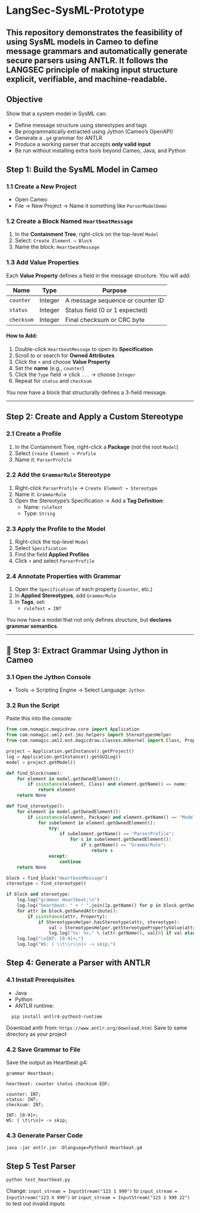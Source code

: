 # LangSec-SysML-Prototype

This repository demonstrates the feasibility of using **SysML models** in Cameo to define message grammars and automatically generate **secure parsers** using **ANTLR**. It follows the LANGSEC principle of making input structure explicit, verifiable, and machine-readable.
---

## Objective

Show that a system model in SysML can:

- Define message structure using stereotypes and tags
- Be programmatically extracted using Jython (Cameo’s OpenAPI)
- Generate a `.g4` grammar for ANTLR
- Produce a working parser that accepts **only valid input**
- Be run without installing extra tools beyond Cameo, Java, and Python


## Step 1: Build the SysML Model in Cameo

### 1.1 Create a New Project

- Open Cameo
- File → New Project → Name it something like `ParserModelDemo`

### 1.2 Create a Block Named `HeartbeatMessage`

1. In the **Containment Tree**, right-click on the top-level `Model`  
2. Select: `Create Element → Block`  
3. Name the block: `HeartbeatMessage`

### 1.3 Add Value Properties

Each **Value Property** defines a field in the message structure. You will add:

| Name      | Type    | Purpose                          |
|-----------|---------|----------------------------------|
| `counter` | Integer | A message sequence or counter ID |
| `status`  | Integer | Status field (0 or 1 expected)   |
| `checksum`| Integer | Final checksum or CRC byte       |

#### How to Add:

1. Double-click `HeartbeatMessage` to open its **Specification**
2. Scroll to or search for **Owned Attributes**
3. Click the `+` and choose **Value Property**
4. Set the **name** (e.g., `counter`)
5. Click the `Type` field → click `...` → choose `Integer`
6. Repeat for `status` and `checksum`

You now have a block that structurally defines a 3-field message.

---

## Step 2: Create and Apply a Custom Stereotype

### 2.1 Create a Profile

1. In the Containment Tree, right-click a **Package** (not the root `Model`)
2. Select `Create Element → Profile`
3. Name it: `ParserProfile`

### 2.2 Add the `GrammarRule` Stereotype

1. Right-click `ParserProfile` → `Create Element → Stereotype`
2. Name it: `GrammarRule`
3. Open the Stereotype’s Specification → Add a **Tag Definition**:
   - Name: `ruleText`
   - Type: `String`

### 2.3 Apply the Profile to the Model

1. Right-click the top-level `Model`
2. Select `Specification`
3. Find the field **Applied Profiles**
4. Click `+` and select `ParserProfile`

### 2.4 Annotate Properties with Grammar

1. Open the `Specification` of each property (`counter`, etc.)
2. In **Applied Stereotypes**, add `GrammarRule`
3. In **Tags**, set:
   - `ruleText = INT`

You now have a model that not only defines structure, but **declares grammar semantics**.

---

## 🐍 Step 3: Extract Grammar Using Jython in Cameo

### 3.1 Open the Jython Console

- Tools → Scripting Engine → Select Language: `Jython`

### 3.2 Run the Script

Paste this into the console:

```python
from com.nomagic.magicdraw.core import Application
from com.nomagic.uml2.ext.jmi.helpers import StereotypesHelper
from com.nomagic.uml2.ext.magicdraw.classes.mdkernel import Class, Property, Package

project = Application.getInstance().getProject()
log = Application.getInstance().getGUILog()
model = project.getModel()

def find_block(name):
    for element in model.getOwnedElement():
        if isinstance(element, Class) and element.getName() == name:
            return element
    return None

def find_stereotype():
    for element in model.getOwnedElement():
        if isinstance(element, Package) and element.getName() == "ModelingCore":
            for subelement in element.getOwnedElement():
                try:
                    if subelement.getName() == "ParserProfile":
                        for s in subelement.getOwnedElement():
                            if s.getName() == "GrammarRule":
                                return s
                except:
                    continue
    return None

block = find_block("HeartbeatMessage")
stereotype = find_stereotype()

if block and stereotype:
    log.log("grammar Heartbeat;\n")
    log.log("heartbeat: " + " ".join([p.getName() for p in block.getOwnedAttribute()]) + " EOF;\n")
    for attr in block.getOwnedAttribute():
        if isinstance(attr, Property):
            if StereotypesHelper.hasStereotype(attr, stereotype):
                val = StereotypesHelper.getStereotypePropertyValue(attr, stereotype, "ruleText")
                log.log("%s: %s;" % (attr.getName(), val[0] if val else "<empty>"))
    log.log("\nINT: [0-9]+;")
    log.log("WS: [ \\t\\r\\n]+ -> skip;")
```

## Step 4: Generate a Parser with ANTLR

### 4.1 Install Prerequisites

- Java
- Python
- ANTLR runtime:
```
  pip install antlr4-python3-runtime
```
Download antlr from: ```https://www.antlr.org/download.html```
Save to same directory as your project

### 4.2 Save Grammar to File

Save the output as Heartbeat.g4:
```
grammar Heartbeat;

heartbeat: counter status checksum EOF;

counter: INT;
status: INT;
checksum: INT;

INT: [0-9]+;
WS: [ \t\r\n]+ -> skip;
```

### 4.3 Generate Parser Code

```
java -jar antlr.jar -Dlanguage=Python3 Heartbeat.g4
```

## Step 5 Test Parser
```
python test_heartbeat.py
```

Change: ```input_stream = InputStream("123 1 999")``` to ```input_stream = InputStream("123 X 999")``` or ```input_stream = InputStream("123 1 999 22")``` to test out invalid inputs
